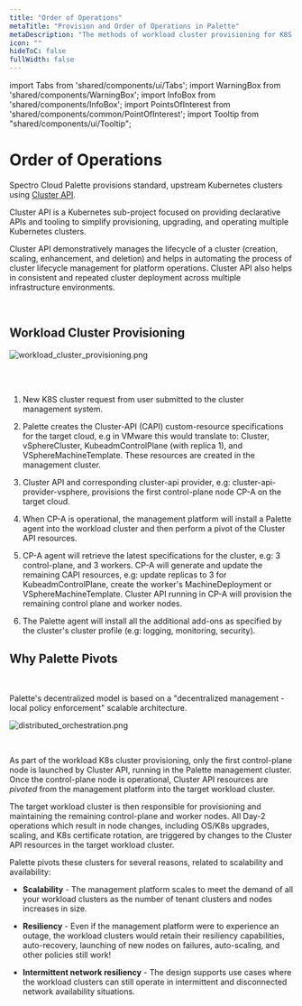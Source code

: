 ```yaml
---
title: "Order of Operations"
metaTitle: "Provision and Order of Operations in Palette"
metaDescription: "The methods of workload cluster provisioning for K8S clusters with Palette"
icon: ""
hideToC: false
fullWidth: false
---
```

 
import Tabs from 'shared/components/ui/Tabs';
import WarningBox from 'shared/components/WarningBox';
import InfoBox from 'shared/components/InfoBox';
import PointsOfInterest from 'shared/components/common/PointOfInterest';
import Tooltip from "shared/components/ui/Tooltip";

# Order of Operations

Spectro Cloud Palette provisions standard, upstream Kubernetes clusters using [Cluster API](https://cluster-api.sigs.k8s.io/).
 
Cluster API is a Kubernetes sub-project focused on providing declarative APIs and tooling to simplify provisioning, upgrading, and operating multiple Kubernetes clusters. 
 
Cluster API demonstratively manages the lifecycle of a cluster (creation, scaling, enhancement, and deletion) and helps in automating the process of cluster lifecycle management for platform operations. Cluster API also helps in consistent and repeated cluster deployment across multiple infrastructure environments.

<br />

## Workload Cluster Provisioning

![workload_cluster_provisioning.png](/architecture_orchestartion-spectrocloud_provision-flow.png)


<br />

<br />

1. New K8S cluster request from user submitted to the cluster management system.


2. Palette creates the Cluster-API (CAPI) custom-resource specifications for the target cloud, e.g in VMware this would translate to: Cluster, vSphereCluster, KubeadmControlPlane (with replica 1), and VSphereMachineTemplate. These resources are created in the management cluster.


3. Cluster API and corresponding cluster-api provider, e.g: cluster-api-provider-vsphere, provisions the first control-plane node CP-A on the target cloud.


4. When CP-A is operational, the management platform will install a Palette agent into the workload cluster and then perform a pivot of the Cluster API resources.


5. CP-A agent will retrieve the latest specifications for the cluster, e.g: 3 control-plane, and 3 workers. CP-A will generate and update the remaining CAPI resources, e.g: update replicas to 3 for KubeadmControlPlane, create the worker's MachineDeployment or VSphereMachineTemplate. Cluster API running in CP-A will provision the remaining control plane and worker nodes.


6. The Palette agent will install all the additional add-ons as specified by the cluster's cluster profile (e.g: logging, monitoring, security).


## Why Palette Pivots

<br />

Palette's decentralized model is based on a "decentralized management - local policy enforcement" scalable architecture.

![distributed_orchestration.png](/architecture_orchestartion-spectrocloud_distributed-flow.png)


<br />

As part of the workload K8s cluster provisioning, only the first control-plane node is launched by Cluster API, running in the Palette management cluster. Once the control-plane node is operational, Cluster API resources are _pivoted_ from the management platform into the target workload cluster.

The target workload cluster is then responsible for provisioning and maintaining the remaining control-plane and worker nodes. All Day-2 operations which result in node changes, including OS/K8s upgrades, scaling, and K8s certificate rotation, are triggered by changes to the Cluster API resources in the target workload cluster.

Palette pivots these clusters for several reasons, related to scalability and availability:

* **Scalability** - The management platform scales to meet the demand of all your workload clusters as the number of tenant clusters and nodes increases in size.

* **Resiliency** - Even if the management platform were to experience an outage, the workload clusters would retain their resiliency capabilities, auto-recovery, launching of new nodes on failures, auto-scaling, and other policies still work!

* **Intermittent network resiliency** - The design supports use cases where the workload clusters can still operate in intermittent and disconnected network availability situations.


<br />
<br />
